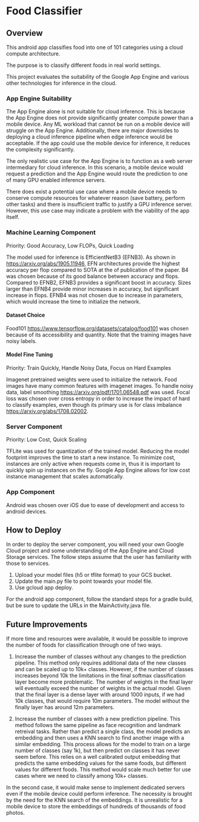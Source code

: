 # Food Classifier 

## Overview 

This android app classifies food into one of 101 categories using a cloud compute architecture.

The purpose is to classify different foods in real world settings. 

This project evaluates the suitability of the Google App Engine and various
other technologies for inference in the cloud. 

### App Engine Suitability

The App Engine alone is not suitable for cloud inference. This is because the 
App Engine does not provide significantly greater compute power than a mobile
device. Any ML workload that cannot be run on a mobile device will struggle 
on the App Engine. Additionally, there are major downsides to deploying a 
cloud inference pipeline when edge inference would be acceptable. If the app 
could use the mobile device for inference, it reduces the complexity significantly.

The only realistic use case for the App Engine is to function as a web server
intermediary for cloud inference. In this scenario, a mobile device would 
request a prediction and the App Engine would route the prediction to one 
of many GPU enabled inference servers. 

There does exist a potential use case where a mobile device needs to conserve 
compute resources for whatever reason (save battery, perform other tasks) and
there is insufficient traffic to justify a GPU inference server. However, 
this use case may indicate a problem with the viability of the app itself. 


### Machine Learning Component 

Priority: Good Accuracy, Low FLOPs, Quick Loading

The model used for inference is EfficientNetB3 (EFNB3). 
As shown in https://arxiv.org/abs/1905.11946, EFN architectures provide the 
highest accuracy per flop compared to SOTA at the of publication of 
the paper. B4 was chosen because of its good balance between accuracy and 
flops. Compared to EFNB2, EFNB3 provides a significant boost in accuracy. 
Sizes larger than EFNB4 provide minor increases in accuracy, but significant
increase in flops. EFNB4 was not chosen due to increase in parameters, which
would increase the time to initialize the network. 

#### Dataset Choice 

Food101 https://www.tensorflow.org/datasets/catalog/food101 was chosen 
because of its accessibility and quantity. Note that the training images
have noisy labels. 

#### Model Fine Tuning 

Priority: Train Quickly, Handle Noisy Data, Focus on Hard Examples 

Imagenet pretrained weights were used to initialize the network. Food images
have many common features with imagenet images. To handle noisy data, label 
smoothing https://arxiv.org/pdf/1701.06548.pdf was used. Focal loss was 
chosen over cross entropy in order to increase the impact of hard to classify
examples, even though its primary use is for class imbalance https://arxiv.org/abs/1708.02002.

### Server Component 

Priority: Low Cost, Quick Scaling 

TFLite was used for quantization of the trained model. Reducing the model footprint
improves the time to start a new instance. To minimize cost, instances are only
active when requests come in, thus it is important to quickly spin up instances 
on the fly. Google App Engine allows for low cost instance management that scales
automatically.  

### App Component 

Android was chosen over iOS due to ease of development and access to android devices.  

## How to Deploy 

In order to deploy the server component, you will need your own Google Cloud 
project and some understanding of the App Engine and Cloud Storage services. 
The follow steps assume that the user has familiarity with those to services. 

1. Upload your model files (h5 or tflite format) to your GCS bucket. 
2. Update the main.py file to point towards your model file. 
3. Use gcloud app deploy. 

For the android app component, follow the standard steps for a gradle build, 
but be sure to update the URLs in the  MainActivity.java file.

## Future Improvements 

If more time and resources were available, it would be possible to improve 
the number of foods for classification through one of two ways. 

1. Increase the number of classes without any changes to the prediction 
pipeline. This method only requires additional data of the new classes and can
be scaled up to 10k+ classes. However, if the number of classes increases beyond
10k the limitations in the final softmax classification layer become more 
problematic. The number of weights in the final layer will eventually exceed
the number of weights in the actual model. Given that the final layer is a 
dense layer with around 1000 inputs, if we had 10k classes, that would require 
10m parameters. The model without the finally layer has around 12m parameters. 

2. Increase the number of classes with a new prediction pipeline. This method 
follows the same pipeline as face recognition and landmark retreival tasks. 
Rather than predict a single class, the model predicts an embedding and then
uses a KNN search to find another image with a similar embedding. This process
allows for the model to train on a large number of classes (say 1k), but then 
predict on classes it has never seem before. This relies on a well calibrated
output embedding that predicts the same embedding values for the same foods, 
but different values for different foods. This method would scale much better
for use cases where we need to classify among 10k+ classes. 

In the second case, it would make sense to implement dedicated 
servers even if the mobile device could perform inference. The necessity is brought by 
the need for the KNN search of the embeddings. It is unrealistic for a mobile
device to store the embeddings of hundreds of thousands of food photos. 







